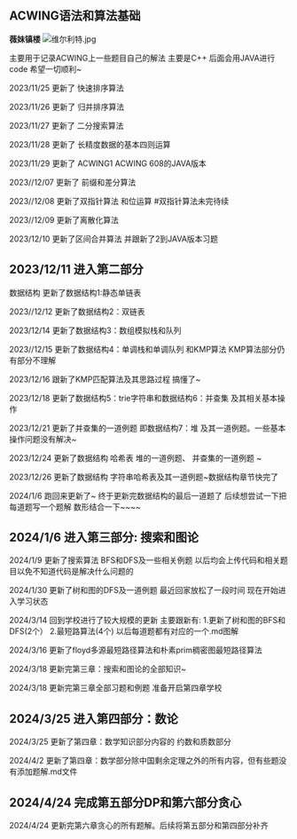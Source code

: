 ## ACWING语法和算法基础

**薇妹镇楼**
![维尔利特.jpg](https://cdn.acwing.com/media/article/image/2024/03/14/352015_8f0b0600e2-维尔利特.jpg)

主要用于记录ACWING上一些题目自己的解法 主要是C++ 后面会用JAVA进行code 希望一切顺利~

2023/11/25 更新了 快速排序算法 

2023/11/26 更新了 归并排序算法

2023/11/27 更新了 二分搜索算法

2023/11/28 更新了 长精度数据的基本四则运算

2023/11/29 更新了 ACWING1 ACWING 608的JAVA版本

2023//12/07 更新了 前缀和差分算法

2023//12/08 更新了双指针算法 和位运算 
#双指针算法未完待续

2023//12/09 更新了离散化算法 

2023/12/10 更新了区间合并算法 并跟新了2到JAVA版本习题

## 2023/12/11 进入第二部分

数据结构 更新了数据结构1:静态单链表

2023//12/12 更新了数据结构2：双链表

2023/12/14 更新了数据结构3：数组模拟栈和队列

2023//12/15 更新了数据结构4：单调栈和单调队列 和KMP算法 KMP算法部分仍有部分不理解

2023/12/16 跟新了KMP匹配算法及其思路过程 搞懂了~

2023/12/18 更新了数据结构5：trie字符串和数据结构6：并查集 及其相关基本操作

2023/12/21 更新了并查集的一道例题 即数据结构7：堆 及其一道例题。一些基本操作问题没有解决~

2023/12/24 更新了数据结构 哈希表 堆的一道例题、 并查集的一道例题 ~

2023/12/26 更新了数据结构 字符串哈希表及其一道例题~数据结构章节快完了

2024/1/6 跑回来更新了~ 终于更新完数据结构的最后一道题了 后续想尝试一下把每道题写一个题解 数形结合一下~~~~

## 2024/1/6 进入第三部分: 搜索和图论

2024/1/9 更新了搜索算法 BFS和DFS及一些相关例题 以后均会上传代码和相关题目以免不知道代码是解决什么问题的

2024/1/30 更新了树和图的DFS及一道例题 最近回家放松了一段时间 现在开始进入学习状态

2024/3/14 回到学校进行了较大规模的更新 主要跟新有: 1.更新了树和图的BFS和DFS(2个）  2.最短路算法(4个) 以后每道题都有对应的一个.md图解

2024/3/16 更新了floyd多源最短路径算法和朴素prim稠密图最短路径算法 

2024/3/18 更新完第三章：搜索和图论的全部知识~

2024/3/18 更新完第三章全部习题和例题 准备开启第四章学校

## 2024/3/25 进入第四部分：数论

2024/3/25 更新了第四章：数学知识部分内容的 约数和质数部分

2024/4/2 更新了第四章：数学部分除中国剩余定理之外的所有内容，但有些题没有添加题解.md文件

## 2024/4/24 完成第五部分DP和第六部分贪心

2024/4/24 更新完第六章贪心的所有题解。后续将第五部分和第四部分补齐
